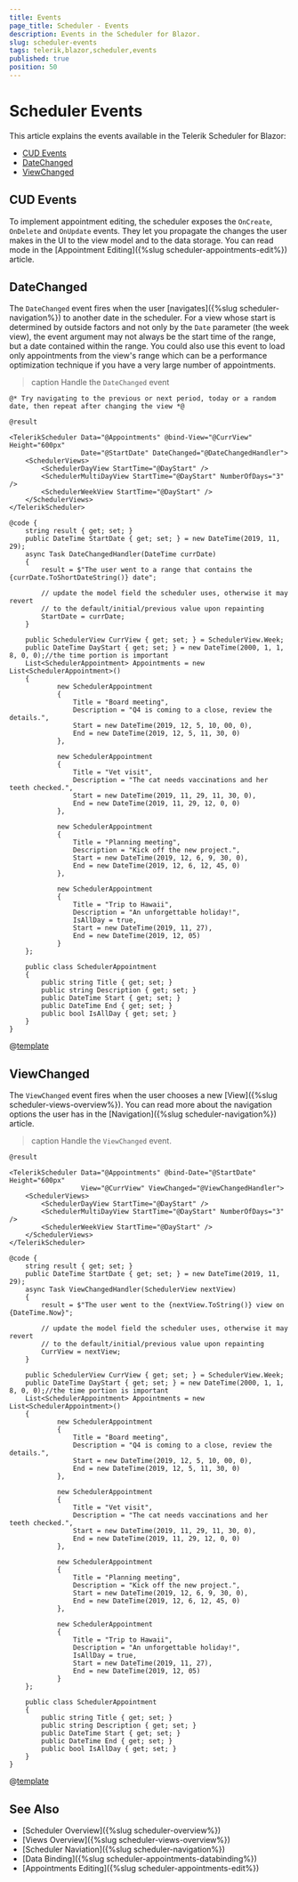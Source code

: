 ```yaml
---
title: Events
page_title: Scheduler - Events
description: Events in the Scheduler for Blazor.
slug: scheduler-events
tags: telerik,blazor,scheduler,events
published: true
position: 50
---
```


# Scheduler Events

This article explains the events available in the Telerik Scheduler for Blazor:

* [CUD Events](#cud-events)
* [DateChanged](#datechanged)
* [ViewChanged](#viewchanged)

## CUD Events

To implement appointment editing, the scheduler exposes the `OnCreate`, `OnDelete` and `OnUpdate` events. They let you propagate the changes the user makes in the UI to the view model and to the data storage. You can read mode in the [Appointment Editing]({%slug scheduler-appointments-edit%}) article.

## DateChanged

The `DateChanged` event fires when the user [navigates]({%slug scheduler-navigation%}) to another date in the scheduler. For a view whose start is determined by outside factors and not only by the `Date` parameter (the week view), the event argument may not always be the start time of the range, but a date contained within the range. You could also use this event to load only appointments from the view's range which can be a performance optimization technique if you have a very large number of appointments.

>caption Handle the `DateChanged` event


````CSHTML
@* Try navigating to the previous or next period, today or a random date, then repeat after changing the view *@

@result

<TelerikScheduler Data="@Appointments" @bind-View="@CurrView" Height="600px"
                  Date="@StartDate" DateChanged="@DateChangedHandler">
    <SchedulerViews>
        <SchedulerDayView StartTime="@DayStart" />
        <SchedulerMultiDayView StartTime="@DayStart" NumberOfDays="3" />
        <SchedulerWeekView StartTime="@DayStart" />
    </SchedulerViews>
</TelerikScheduler>

@code {
    string result { get; set; }
    public DateTime StartDate { get; set; } = new DateTime(2019, 11, 29);
    async Task DateChangedHandler(DateTime currDate)
    {
        result = $"The user went to a range that contains the {currDate.ToShortDateString()} date";

        // update the model field the scheduler uses, otherwise it may revert
        // to the default/initial/previous value upon repainting
        StartDate = currDate;
    }

    public SchedulerView CurrView { get; set; } = SchedulerView.Week;
    public DateTime DayStart { get; set; } = new DateTime(2000, 1, 1, 8, 0, 0);//the time portion is important
    List<SchedulerAppointment> Appointments = new List<SchedulerAppointment>()
    {
            new SchedulerAppointment
            {
                Title = "Board meeting",
                Description = "Q4 is coming to a close, review the details.",
                Start = new DateTime(2019, 12, 5, 10, 00, 0),
                End = new DateTime(2019, 12, 5, 11, 30, 0)
            },

            new SchedulerAppointment
            {
                Title = "Vet visit",
                Description = "The cat needs vaccinations and her teeth checked.",
                Start = new DateTime(2019, 11, 29, 11, 30, 0),
                End = new DateTime(2019, 11, 29, 12, 0, 0)
            },

            new SchedulerAppointment
            {
                Title = "Planning meeting",
                Description = "Kick off the new project.",
                Start = new DateTime(2019, 12, 6, 9, 30, 0),
                End = new DateTime(2019, 12, 6, 12, 45, 0)
            },

            new SchedulerAppointment
            {
                Title = "Trip to Hawaii",
                Description = "An unforgettable holiday!",
                IsAllDay = true,
                Start = new DateTime(2019, 11, 27),
                End = new DateTime(2019, 12, 05)
            }
    };

    public class SchedulerAppointment
    {
        public string Title { get; set; }
        public string Description { get; set; }
        public DateTime Start { get; set; }
        public DateTime End { get; set; }
        public bool IsAllDay { get; set; }
    }
}
````


@[template](/_contentTemplates/common/general-info.md#event-callback-can-be-async)





## ViewChanged

The `ViewChanged` event fires when the user chooses a new [View]({%slug scheduler-views-overview%}). You can read more about the navigation options the user has in the [Navigation]({%slug scheduler-navigation%}) article.

>caption Handle the `ViewChanged` event.

````CSHTML
@result

<TelerikScheduler Data="@Appointments" @bind-Date="@StartDate" Height="600px"
                  View="@CurrView" ViewChanged="@ViewChangedHandler">
    <SchedulerViews>
        <SchedulerDayView StartTime="@DayStart" />
        <SchedulerMultiDayView StartTime="@DayStart" NumberOfDays="3" />
        <SchedulerWeekView StartTime="@DayStart" />
    </SchedulerViews>
</TelerikScheduler>

@code {
    string result { get; set; }
    public DateTime StartDate { get; set; } = new DateTime(2019, 11, 29);
    async Task ViewChangedHandler(SchedulerView nextView)
    {
        result = $"The user went to the {nextView.ToString()} view on {DateTime.Now}";

        // update the model field the scheduler uses, otherwise it may revert
        // to the default/initial/previous value upon repainting
        CurrView = nextView;
    }

    public SchedulerView CurrView { get; set; } = SchedulerView.Week;
    public DateTime DayStart { get; set; } = new DateTime(2000, 1, 1, 8, 0, 0);//the time portion is important
    List<SchedulerAppointment> Appointments = new List<SchedulerAppointment>()
    {
            new SchedulerAppointment
            {
                Title = "Board meeting",
                Description = "Q4 is coming to a close, review the details.",
                Start = new DateTime(2019, 12, 5, 10, 00, 0),
                End = new DateTime(2019, 12, 5, 11, 30, 0)
            },

            new SchedulerAppointment
            {
                Title = "Vet visit",
                Description = "The cat needs vaccinations and her teeth checked.",
                Start = new DateTime(2019, 11, 29, 11, 30, 0),
                End = new DateTime(2019, 11, 29, 12, 0, 0)
            },

            new SchedulerAppointment
            {
                Title = "Planning meeting",
                Description = "Kick off the new project.",
                Start = new DateTime(2019, 12, 6, 9, 30, 0),
                End = new DateTime(2019, 12, 6, 12, 45, 0)
            },

            new SchedulerAppointment
            {
                Title = "Trip to Hawaii",
                Description = "An unforgettable holiday!",
                IsAllDay = true,
                Start = new DateTime(2019, 11, 27),
                End = new DateTime(2019, 12, 05)
            }
    };

    public class SchedulerAppointment
    {
        public string Title { get; set; }
        public string Description { get; set; }
        public DateTime Start { get; set; }
        public DateTime End { get; set; }
        public bool IsAllDay { get; set; }
    }
}
````

@[template](/_contentTemplates/common/general-info.md#event-callback-can-be-async)


## See Also

* [Scheduler Overview]({%slug scheduler-overview%})
* [Views Overview]({%slug scheduler-views-overview%})
* [Scheduler Naviation]({%slug scheduler-navigation%})
* [Data Binding]({%slug scheduler-appointments-databinding%})
* [Appointments Editing]({%slug scheduler-appointments-edit%})

